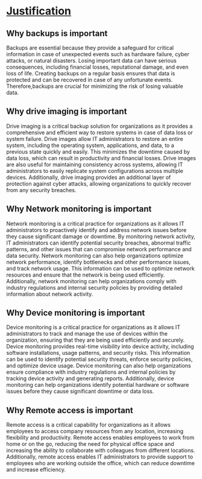 # <u>**Justification**</u>

## Why backups is important

Backups are essential because they provide a safeguard for critical information in case of unexpected events such as hardware failure, cyber attacks, or natural disasters. Losing important data can have serious consequences, including financial losses, reputational damage, and even loss of life. Creating backups on a regular basis ensures that data is protected and can be recovered in case of any unfortunate events. Therefore,backups are crucial for minimizing the risk of losing valuable data.

## Why drive imaging is important

Drive imaging is a critical backup solution for organizations as it provides a comprehensive and efficient way to restore systems in case of data loss or system failure. Drive images allow IT administrators to restore an entire system, including the operating system, applications, and data, to a previous state quickly and easily. This minimizes the downtime caused by data loss, which can result in productivity and financial losses. Drive images are also useful for maintaining consistency across systems, allowing IT administrators to easily replicate system configurations across multiple devices. Additionally, drive imaging provides an additional layer of protection against cyber attacks, allowing organizations to quickly recover from any security breaches.

## Why Network monitoring is important

Network monitoring is a critical practice for organizations as it allows IT administrators to proactively identify and address network issues before they cause significant damage or downtime. By monitoring network activity, IT administrators can identify potential security breaches, abnormal traffic patterns, and other issues that can compromise network performance and data security. Network monitoring can also help organizations optimize network performance, identify bottlenecks and other performance issues, and track network usage. This information can be used to optimize network resources and ensure that the network is being used efficiently. Additionally, network monitoring can help organizations comply with industry regulations and internal security policies by providing detailed information about network activity.

## Why Device monitoring is important

Device monitoring is a critical practice for organizations as it allows IT administrators to track and manage the use of devices within the organization, ensuring that they are being used efficiently and securely. Device monitoring provides real-time visibility into device activity, including software installations, usage patterns, and security risks. This information can be used to identify potential security threats, enforce security policies, and optimize device usage. Device monitoring can also help organizations ensure compliance with industry regulations and internal policies by tracking device activity and generating reports. Additionally, device monitoring can help organizations identify potential hardware or software issues before they cause significant downtime or data loss.

## Why Remote access is important

Remote access is a critical capability for organizations as it allows employees to access company resources from any location, increasing flexibility and productivity. Remote access enables employees to work from home or on the go, reducing the need for physical office space and increasing the ability to collaborate with colleagues from different locations. Additionally, remote access enables IT administrators to provide support to employees who are working outside the office, which can reduce downtime and increase efficiency.
